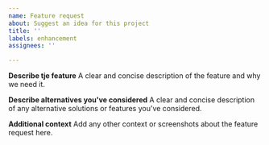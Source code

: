```yaml
---
name: Feature request
about: Suggest an idea for this project
title: ''
labels: enhancement
assignees: ''

---
```


**Describe tje feature**
A clear and concise description of the feature and why we need it.

**Describe alternatives you've considered**
A clear and concise description of any alternative solutions or features you've considered.

**Additional context**
Add any other context or screenshots about the feature request here.
